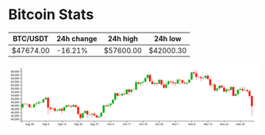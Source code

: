 # Bitcoin Stats

BTC/USDT|24h change|24h high|24h low|
|---|---|---|---|
|$47674.00|-16.21%|$57600.00|$42000.30|

<img src="./chart.svg">

